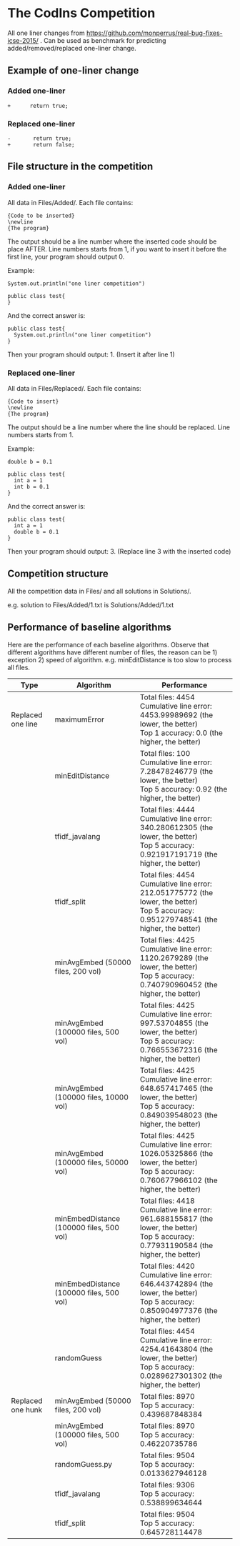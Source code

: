 # The CodIns Competition

All one liner changes from https://github.com/monperrus/real-bug-fixes-icse-2015/ .
Can be used as benchmark for predicting added/removed/replaced one-liner change.

## Example of one-liner change

### Added one-liner

```
+      return true;
```

### Replaced one-liner

```
-		return true;
+		return false;
```

## File structure in the competition

### Added one-liner

All data in Files/Added/. Each file contains:
```
{Code to be inserted}
\newline
{The program}
```
The output should be a line number where the inserted code should be place AFTER. Line numbers starts from 1, if you want to insert it before the first line, your program should output 0.

Example:
```
System.out.println("one liner competition")

public class test{
}
```

And the correct answer is:
```
public class test{
  System.out.println("one liner competition")
}
```

Then your program should output: 1. (Insert it after line 1)

### Replaced one-liner

All data in Files/Replaced/. Each file contains:
```
{Code to insert}
\newline
{The program}
```
The output should be a line number where the line should be replaced. Line numbers starts from 1.

Example:
```
double b = 0.1

public class test{
  int a = 1
  int b = 0.1
}
```

And the correct answer is:
```
public class test{
  int a = 1
  double b = 0.1
}
```

Then your program should output: 3. (Replace line 3 with the inserted code)

## Competition structure

All the competition data in Files/ and all solutions in Solutions/.

e.g. solution to Files/Added/1.txt is Solutions/Added/1.txt

## Performance of baseline algorithms

Here are the performance of each baseline algorithms. Observe that different algorithms have different number of files, the reason can be 1) exception 2) speed of algorithm. e.g. minEditDistance is too slow to process all files.

|       Type        | Algorithm | Performance |
| ----------------- | --------- | ----------- |
| Replaced one line | maximumError | Total files: 4454<br>Cumulative line error: 4453.99989692 (the lower, the better)<br>Top 1 accuracy: 0.0 (the higher, the better) |
| | minEditDistance | Total files: 100<br>Cumulative line error: 7.28478246779 (the lower, the better)<br>Top 5 accuracy: 0.92 (the higher, the better) |
| | tfidf_javalang | Total files: 4444<br>Cumulative line error: 340.280612305 (the lower, the better)<br>Top 5 accuracy: 0.921917191719 (the higher, the better) |
| | tfidf_split | Total files: 4454<br>Cumulative line error: 212.051775772 (the lower, the better)<br>Top 5 accuracy: 0.951279748541 (the higher, the better) |
| | minAvgEmbed (50000 files, 200 vol) | Total files: 4425<br>Cumulative line error: 1120.2679289 (the lower, the better)<br>Top 5 accuracy: 0.740790960452 (the higher, the better) |
| | minAvgEmbed (100000 files, 500 vol) | Total files: 4425<br>Cumulative line error: 997.53704855 (the lower, the better)<br>Top 5 accuracy: 0.766553672316 (the higher, the better) |
| | minAvgEmbed (100000 files, 10000 vol) | Total files: 4425<br>Cumulative line error: 648.657417465 (the lower, the better)<br>Top 5 accuracy: 0.849039548023 (the higher, the better) |
| | minAvgEmbed (100000 files, 50000 vol) | Total files: 4425<br>Cumulative line error: 1026.05325866 (the lower, the better)<br>Top 5 accuracy: 0.760677966102 (the higher, the better) |
| | minEmbedDistance (100000 files, 500 vol) | Total files: 4418<br>Cumulative line error: 961.688155817 (the lower, the better)<br>Top 5 accuracy: 0.77931190584 (the higher, the better) |
| | minEmbedDistance (100000 files, 500 vol) | Total files: 4420<br>Cumulative line error: 646.443742894 (the lower, the better)<br>Top 5 accuracy: 0.850904977376 (the higher, the better) |
| | randomGuess | Total files: 4454<br>Cumulative line error: 4254.41643804 (the lower, the better)<br>Top 5 accuracy: 0.0289627301302 (the higher, the better) | Total files: 4425<br>Cumulative line error: 648.657417465 (the lower, the better)<br>Top 5 accuracy: 0.849039548023 (the higher, the better) |
| Replaced one hunk | minAvgEmbed (50000 files, 200 vol) | Total files: 8970<br>Top 5 accuracy: 0.439687848384 |
| | minAvgEmbed (100000 files, 500 vol) | Total files: 8970<br>Top 5 accuracy: 0.46220735786 |
| | randomGuess.py | Total files: 9504<br>Top 5 accuracy: 0.0133627946128 |
| | tfidf_javalang | Total files: 9306<br>Top 5 accuracy: 0.538899634644 |
| | tfidf_split | Total files: 9504<br>Top 5 accuracy: 0.645728114478 |
